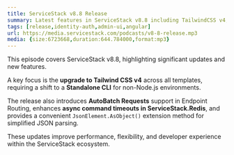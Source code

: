 ```yaml
---
title: ServiceStack v8.8 Release
summary: Latest features in ServiceStack v8.8 including TailwindCSS v4, AutoBatched Requests for Endpoint Routing and more!
tags: [release,identity-auth,admin-ui,angular]
url: https://media.servicestack.com/podcasts/v8-8-release.mp3
media: {size:6723668,duration:644.784000,format:mp3}
---
```


This episode covers ServiceStack v8.8, highlighting significant updates and new features. 

A key focus is the **upgrade to Tailwind CSS v4** across all templates, requiring a shift to 
a **Standalone CLI** for non-Node.js environments. 

The release also introduces **AutoBatch Requests** support in Endpoint Routing, 
enhances **async command timeouts in ServiceStack.Redis**, and provides a convenient `JsonElement.AsObject()` 
extension method for simplified JSON parsing. 

These updates improve performance, flexibility, and developer experience within the ServiceStack ecosystem.